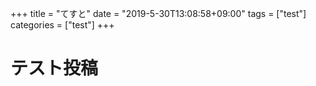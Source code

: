 +++
title = "てすと"
date = "2019-5-30T13:08:58+09:00"
tags = ["test"]
categories = ["test"]
+++

# テスト投稿
